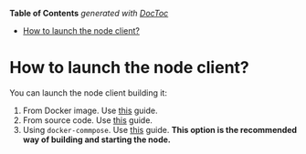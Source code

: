 <!-- START doctoc generated TOC please keep comment here to allow auto update -->
<!-- DON'T EDIT THIS SECTION, INSTEAD RE-RUN doctoc TO UPDATE -->
**Table of Contents**  *generated with [DocToc](https://github.com/thlorenz/doctoc)*

- [How to launch the node client?](#how-to-launch-the-node-client)

<!-- END doctoc generated TOC please keep comment here to allow auto update -->

# How to launch the node client?

You can launch the node client building it:

1. From Docker image. Use [this](../build-and-start-a-node/05-startingTpNode_docker.md#starting-the-node) guide.
2. From source code. Use [this](../build-and-start-a-node/06-startingTpNode_source.md#starting-the-node) guide.
3. Using `docker-commpose`. Use [this](../build-and-start-a-node/07-startingTpNode_docker_compose.md) guide. **This option is the recommended way of building and starting the node.**